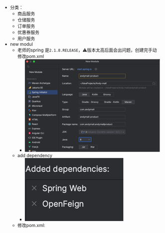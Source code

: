 - 分类：
	- 商品服务
	- 仓储服务
	- 订单服务
	- 优惠券服务
	- 用户服务
- new modul
	- 老师的spring 是`2.1.8.RELEASE`，⚠️版本太高后面会出问题，创建完手动修改pom.xml
		- ![](Pasted%20image%2020230813190038.png)
	- add dependency
		- ![](Pasted%20image%2020230813190229.png)
	- 修改pom.xml:
```r

```